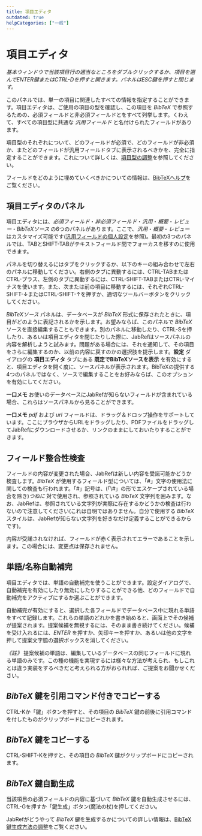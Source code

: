 ```yaml
---
title: 項目エディタ
outdated: true
helpCategories: ["一般"]
---
```


# 項目エディタ

*基本ウィンドウで当該項目行の適当なところをダブルクリックするか、項目を選んでENTER鍵またはCTRL-Dを押すと開きます。パネルはESC鍵を押すと閉じます。*

このパネルでは、単一の項目に関連したすべての情報を指定することができます。項目エディタは、ご使用の項目の型を確認し、この項目を *BibTeX* で参照するための、必須フィールドと非必須フィールドとをすべて列挙します。くわえて、すべての項目型に共通な *汎用フィールド* と名付けられたフィールドがあります。

項目型のそれぞれについて、どのフィールドが必須で、どのフィールドが非必須か、またどのフィールドが汎用フィールドタブに表示されるべきかを、完全に指定することができます。これについて詳しくは、[項目型の調整](CustomEntriesHelp)を参照してください。

フィールドをどのように埋めていくべきかについての情報は、[BibTeXヘルプ](BibtexHelp)をご覧ください。

## 項目エディタのパネル

項目エディタには、*必須フィールド*・*非必須フィールド*・*汎用*・*概要*・*レビュー*・*BibTeXソース* の6つのパネルがあります。ここで、*汎用*・*概要*・*レビュー* はカスタマイズ可能です([汎用フィールドの個人設定](GeneralFields)を参照)。最初の3つのパネルでは、TABとSHIFT-TABがテキストフィールド間でフォーカスを移すのに使用できます。

パネルを切り替えるにはタブをクリックするか、以下のキーの組み合わせで左右のパネルに移動してください。右側のタブに異動するには、CTRL-TABまたはCTRL-プラス、左側のタブに異動するには、CTRL-SHIFT-TABまたはCTRL-マイナスを使います。また、次または前の項目に移動するには、それぞれCTRL-SHIFT-↓またはCTRL-SHIFT-↑を押すか、適切なツールバーボタンをクリックしてください。

*BibTeXソース* パネルは、データベースが *BibTeX* 形式に保存されたときに、項目がどのように表記されるかを示します。お望みならば、このパネルで *BibTeX* ソースを直接編集することもできます。別のパネルに移動したり、CTRL-Sを押したり、あるいは項目エディタを閉じたりした際に、JabRefはソースパネルの内容を解析しようと試みます。問題がある場合には、それを通知して、その項目をさらに編集するのか、以前の内容に戻すのかの選択肢を提示します。**設定** ダイアログの **項目エディタ** タブにある **既定でBibTeXソースを表示** を有効にすると、項目エディタを開く度に、ソースパネルが表示されます。BibTeXの提供する4つのパネルではなく、ソースで編集することをお好みならば、このオプションを有効にしてください。

**一口メモ** お使いのデータベースにJabRefが知らないフィールドが含まれている場合、これらはソースパネルから見ることができます。

**一口メモ** *pdf* および *url* フィールドは、ドラッグ＆ドロップ操作をサポートしています。ここにブラウザからURLをドラッグしたり、PDFファイルをドラッグしてJabRefにダウンロードさせるか、リンクのままにしておいたりすることができます。

## フィールド整合性検査

フィールドの内容が変更された場合、JabRefは新しい内容を受諾可能かどうか検査します。*BibTeX* が使用するフィールド型については、「\#」文字の使用法に関しての検査も行われます。「\#」記号は、(「\\\#」の形でエスケープされている場合を除き)*つねに* 対で使用され、参照されている *BibTeX* 文字列を囲みます。なお、JabRefは、参照されている文字列が実際に存在するかどうかの検査は行わないので注意してください(これは自明ではありません。自分で使用する *BibTeX* スタイルは、JabRefが知らない文字列を好きなだけ定義することができるからです)。

内容が受諾されなければ、フィールドが赤く表示されてエラーであることを示します。この場合には、変更点は保存されません。

## 単語/名称自動補完

項目エディタでは、単語の自動補完を使うことができます。設定ダイアログで、自動補完を有効にしたり無効にしたりすることができる他、どのフィールドで自動補完をアクティブにするか選ぶことができます。

自動補完が有効にすると、選択した各フィールドでデータベース中に現れる単語をすべて記録します。これらの単語のどれかを書き始めると、画面上でその候補が提案されます。提案候補を無視するには、そのまま書き続けてください。候補を受け入れるには、*ENTER* を押すか、矢印キーを押すか、あるいは他の文字を押して提案文字脇の選択ボックスを消してください。

*《註》* 提案候補の単語は、編集しているデータベースの同じフィールドに現れる単語のみです。この種の機能を実現するには様々な方法が考えられ、もしこれとは違う実装をするべきだと考えられる方がおられれば、ご提案をお聞かせください。

## *BibTeX* 鍵を引用コマンド付きでコピーする

CTRL-Kか「鍵」ボタンを押すと、その項目の *BibTeX* 鍵の前後に引用コマンドを付したものがクリップボードにコピーされます。

## *BibTeX* 鍵をコピーする

CTRL-SHIFT-Kを押すと、その項目の *BibTeX* 鍵がクリップボードにコピーされます。

## *BibTeX* 鍵自動生成

当該項目の必須フィールドの内容に基づいて *BibTeX* 鍵を自動生成させるには、CTRL-Gを押すか「鍵生成」ボタン(魔法の杖)を押してください。

JabRefがどうやって *BibTeX* 鍵を生成するかについての詳しい情報は、[BibTeX鍵生成方法の調整](LabelPatterns)をご覧ください。
